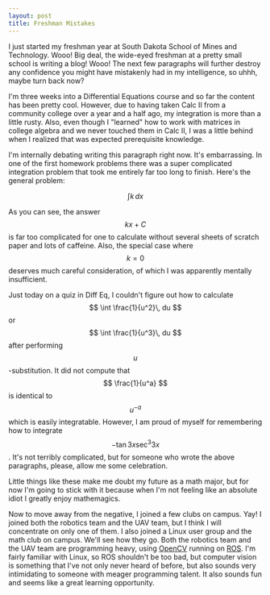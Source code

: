 ```yaml
---
layout: post
title: Freshman Mistakes
---
```


I just started my freshman year at South Dakota School of Mines and Technology. Wooo! Big deal, the wide-eyed freshman at a pretty small school is writing a blog! Wooo! The next few paragraphs will further destroy any confidence you might have mistakenly had in my intelligence, so uhhh, maybe turn back now?

I'm three weeks into a Differential Equations course and so far the content has been pretty cool. However, due to having taken Calc II from a community college over a year and a half ago, my integration is more than a little rusty. Also, even though I "learned" how to work with matrices in college algebra and we never touched them in Calc II, I was a little behind when I realized that was expected prerequisite knowledge.

I'm internally debating writing this paragraph right now. It's embarrassing. In one of the first homework problems there was a super complicated integration problem that took me entirely far too long to finish. Here's the general problem:

$$ \int k\, dx $$

As you can see, the answer $$ kx + C $$ is far too complicated for one to calculate without several sheets of scratch paper and lots of caffeine. Also, the special case where $$ k = 0 $$ deserves much careful consideration, of which I was apparently mentally insufficient.

Just today on a quiz in Diff Eq, I couldn't figure out how to calculate $$ \int \frac{1}{u^2}\, du $$ or $$ \int \frac{1}{u^3}\, du $$ after performing $$u$$-substitution. It did not compute that $$ \frac{1}{u^a} $$ is identical to $$ u^{-a} $$ which is easily integratable. However, I am proud of myself for remembering how to integrate $$ -\tan 3x \sec^3 3x $$. It's not terribly complicated, but for someone who wrote the above paragraphs, please, allow me some celebration.

Little things like these make me doubt my future as a math major, but for now I'm going to stick with it because when I'm not feeling like an absolute idiot I greatly enjoy mathemagics.

Now to move away from the negative, I joined a few clubs on campus. Yay! I joined both the robotics team and the UAV team, but I think I will concentrate on only one of them. I also joined a Linux user group and the math club on campus. We'll see how they go. Both the robotics team and the UAV team are programming heavy, using [OpenCV](http://opencv.org/) running on [ROS](http://www.ros.org/). I'm fairly familiar with Linux, so ROS shouldn't be too bad, but computer vision is something that I've not only never heard of before, but also sounds very intimidating to someone with meager programming talent. It also sounds fun and seems like a great learning opportunity.
